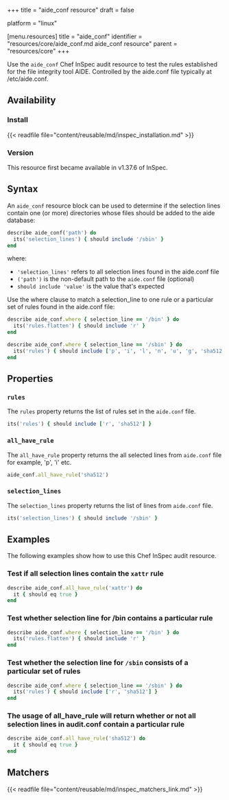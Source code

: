 +++
title = "aide_conf resource"
draft = false

platform = "linux"

[menu.resources]
    title = "aide_conf"
    identifier = "resources/core/aide_conf.md aide_conf resource"
    parent = "resources/core"
+++

Use the `aide_conf` Chef InSpec audit resource to test the rules established for the file integrity tool AIDE. Controlled by the aide.conf file typically at /etc/aide.conf.

## Availability

### Install

{{< readfile file="content/reusable/md/inspec_installation.md" >}}

### Version

This resource first became available in v1.37.6 of InSpec.

## Syntax

An `aide_conf` resource block can be used to determine if the selection lines contain one (or more) directories whose files should be added to the aide database:

```ruby
describe aide_conf('path') do
  its('selection_lines') { should include '/sbin' }
end
```

where:

- `'selection_lines'` refers to all selection lines found in the aide.conf file
- `('path')` is the non-default path to the `aide.conf` file (optional)
- `should include 'value'` is the value that's expected

Use the where clause to match a selection_line to one rule or a particular set of rules found in the aide.conf file:

```ruby
describe aide_conf.where { selection_line == '/bin' } do
  its('rules.flatten') { should include 'r' }
end

describe aide_conf.where { selection_line == '/sbin' } do
  its('rules') { should include ['p', 'i', 'l', 'n', 'u', 'g', 'sha512'] }
end
```

## Properties

### `rules`

The `rules` property returns the list of rules set in the `aide.conf` file.

```ruby
its('rules') { should include ['r', 'sha512'] }
```

### `all_have_rule`

The `all_have_rule` property returns the all selected lines from `aide.conf` file for example, 'p', 'i' etc.

```ruby
aide_conf.all_have_rule('sha512')
```

### `selection_lines`

The `selection_lines` property returns the list of lines from `aide.conf` file.

```ruby
its('selection_lines') { should include '/sbin' }
```

## Examples

The following examples show how to use this Chef InSpec audit resource.

### Test if all selection lines contain the `xattr` rule

```ruby
describe aide_conf.all_have_rule('xattr') do
  it { should eq true }
end
```

### Test whether selection line for /bin contains a particular rule

```ruby
describe aide_conf.where { selection_line == '/bin' } do
  its('rules.flatten') { should include 'r' }
end
```

### Test whether the selection line for `/sbin` consists of a particular set of rules

```ruby
describe aide_conf.where { selection_line == '/sbin' } do
  its('rules') { should include ['r', 'sha512'] }
end
```

### The usage of all_have_rule will return whether or not all selection lines in audit.conf contain a particular rule

```ruby
describe aide_conf.all_have_rule('sha512') do
  it { should eq true }
end
```

## Matchers

{{< readfile file="content/reusable/md/inspec_matchers_link.md" >}}
